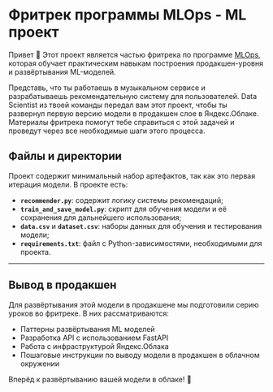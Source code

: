 # Фритрек программы MLOps - ML проект

Привет 👋 Этот проект является частью фритрека по программе [MLOps](practicum.yandex.ru/mlops/), которая обучает практическим навыкам построения продакшен-уровня и развёртывания ML-моделей. 

Представь, что ты работаешь в музыкальном сервисе и разрабатываешь рекомендательную систему для пользователей. Data Scientist из твоей команды передал вам этот проект, чтобы ты развернул первую версию модели в продакшен слое в Яндекс.Облаке. <br>
Материалы фритрека помогут тебе справиться с этой задачей и проведут через все необходимые шаги этого процесса.

## Файлы и директории

Проект содержит минимальный набор артефактов, так как это первая итерация модели. В проекте есть:

- **`recommender.py`**: содержит логику системы рекомендаций;
- **`train_and_save_model.py`**: скрипт для обучения модели и её сохранения для дальнейшего использования;
- **`data.csv`** и **`dataset.csv`**: наборы данных для обучения и тестирования модели;
- **`requirements.txt`**: файл с Python-зависимостями, необходимыми для проекта.

---

## Вывод в продакшен

Для развёртывания этой модели в продакшене мы подготовили серию уроков во фритреке. В них рассматриваются:

- Паттерны развёртывания ML моделей
- Разработка API с использованием FastAPI
- Работа с инфраструктурой Яндекс.Облака
- Пошаговые инструкции по выводу модели в продакшен в облачном окружении

Вперёд к развёртыванию вашей модели в облаке! 🚀
